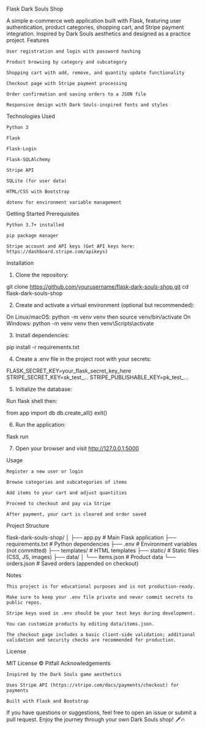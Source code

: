 Flask Dark Souls Shop

A simple e-commerce web application built with Flask, featuring user authentication, product categories, shopping cart, and Stripe payment integration. Inspired by Dark Souls aesthetics and designed as a practice project.
Features

    User registration and login with password hashing

    Product browsing by category and subcategory

    Shopping cart with add, remove, and quantity update functionality

    Checkout page with Stripe payment processing

    Order confirmation and saving orders to a JSON file

    Responsive design with Dark Souls-inspired fonts and styles

Technologies Used

    Python 3

    Flask

    Flask-Login

    Flask-SQLAlchemy

    Stripe API

    SQLite (for user data)

    HTML/CSS with Bootstrap

    dotenv for environment variable management

Getting Started
Prerequisites

    Python 3.7+ installed

    pip package manager

    Stripe account and API keys (Get API keys here: https://dashboard.stripe.com/apikeys)

Installation

1. Clone the repository:

git clone https://github.com/yourusername/flask-dark-souls-shop.git
cd flask-dark-souls-shop

2. Create and activate a virtual environment (optional but recommended):

On Linux/macOS: python -m venv venv then source venv/bin/activate
On Windows: python -m venv venv then venv\Scripts\activate

3. Install dependencies:

pip install -r requirements.txt

4. Create a .env file in the project root with your secrets:

FLASK_SECRET_KEY=your_flask_secret_key_here
STRIPE_SECRET_KEY=sk_test_...
STRIPE_PUBLISHABLE_KEY=pk_test_...

5. Initialize the database:

Run flask shell then:

from app import db
db.create_all()
exit()

6. Run the application:

flask run

7. Open your browser and visit http://127.0.0.1:5000

Usage

    Register a new user or login

    Browse categories and subcategories of items

    Add items to your cart and adjust quantities

    Proceed to checkout and pay via Stripe

    After payment, your cart is cleared and order saved

Project Structure

flask-dark-souls-shop/
│
├── app.py                  # Main Flask application
├── requirements.txt        # Python dependencies
├── .env                    # Environment variables (not committed)
├── templates/              # HTML templates
├── static/                 # Static files (CSS, JS, images)
├── data/
│   └── items.json          # Product data
└── orders.json             # Saved orders (appended on checkout)

Notes

    This project is for educational purposes and is not production-ready.

    Make sure to keep your .env file private and never commit secrets to public repos.

    Stripe keys used in .env should be your test keys during development.

    You can customize products by editing data/items.json.

    The checkout page includes a basic client-side validation; additional validation and security checks are recommended for production.

License

MIT License © Pitfall
Acknowledgements

    Inspired by the Dark Souls game aesthetics

    Uses Stripe API (https://stripe.com/docs/payments/checkout) for payments

    Built with Flask and Bootstrap

If you have questions or suggestions, feel free to open an issue or submit a pull request. Enjoy the journey through your own Dark Souls shop! 🗡️🔥



